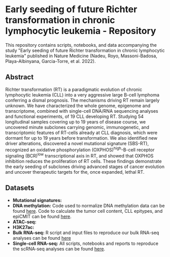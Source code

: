 # Early seeding of future Richter transformation in chronic lymphocytic leukemia - Repository

This repository contains scripts, notebooks, and data accompanying the study "Early seeding of future Richter transformation in chronic lymphocytic leukemia" published in Nature Medicine (Nadeu, Royo, Massoni-Badosa, Playa-Albinyana, Garcia-Torre, et al. 2022).

## Abstract

Richter transformation (RT) is a paradigmatic evolution of chronic lymphocytic leukemia (CLL) into a very aggressive large B-cell lymphoma conferring a dismal prognosis. The mechanisms driving RT remain largely unknown. We have characterized the whole genome, epigenome and transcriptome, combined with single-cell DNA/RNA sequencing analyses and functional experiments, of 19 CLL developing RT. Studying 54 longitudinal samples covering up to 19 years of disease course, we uncovered minute subclones carrying genomic, immunogenetic, and transcriptomic features of RT-cells already at CLL diagnosis, which were dormant for up to 19 years before transformation. We also identified new driver alterations, discovered a novel mutational signature (SBS-RT), recognized an oxidative phosphorylation (OXPHOS)<sup>high</sup>-B-cell receptor signaling (BCR)<sup>low</sup> transcriptional axis in RT, and showed that OXPHOS inhibition reduces the proliferation of RT cells. These findings demonstrate the early seeding of subclones driving advanced stages of cancer evolution and uncover therapeutic targets for the, once expanded, lethal RT.


## Datasets

- **Mutational signatures:** 
- **DNA methylation:** Code used to normalize DNA methylation data can be found [here](https://github.com/Duran-FerrerM/DNAmeth_arrays). Code to calculate the tumor cell content, CLL epitypes, and epiCMIT can be found [here](https://github.com/Duran-FerrerM/Pan-B-cell-methylome).
- **ATAC-seq:**
- **H3K27ac:**
- **Bulk RNA-seq:** R script and input files to reproduce our bulk RNA-seq analyses can be found [here](https://github.com/ferrannadeu/RichterTransformation/tree/main/bulkRNA-seq)
- **Single-cell RNA-seq:** All scripts, notebooks and reports to reproduce the scRNA-seq analyses can be found [here](https://github.com/massonix/richter_transformation).

